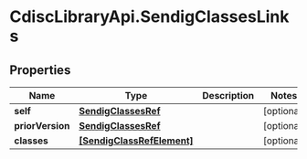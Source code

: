 # CdiscLibraryApi.SendigClassesLinks

## Properties

Name | Type | Description | Notes
------------ | ------------- | ------------- | -------------
**self** | [**SendigClassesRef**](SendigClassesRef.md) |  | [optional] 
**priorVersion** | [**SendigClassesRef**](SendigClassesRef.md) |  | [optional] 
**classes** | [**[SendigClassRefElement]**](SendigClassRefElement.md) |  | [optional] 


